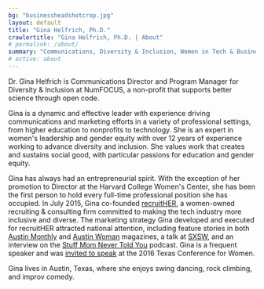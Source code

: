 ```yaml
---
bg: "businessheadshotcrop.jpg"
layout: default
title: "Gina Helfrich, Ph.D."
crawlertitle: "Gina Helfrich, Ph.D. | About"
# permalink: /about/
summary: "Communications, Diversity & Inclusion, Women in Tech & Business"
# active: about
---
```


Dr. Gina Helfrich is Communications Director and Program Manager for Diversity & Inclusion at NumFOCUS, a non-profit that supports better science through open code.

Gina is a dynamic and effective leader with experience driving communications and marketing efforts in a variety of professional settings, from higher education to nonprofits to technology. She is an expert in women's leadership and gender equity with over 12 years of experience working to advance diversity and inclusion. She values work that creates and sustains social good, with particular passions for education and gender equity. 

Gina has always had an entrepreneurial spirit. With the exception of her promotion to Director at the Harvard College Women's Center, she has been the first person to hold every full-time professional position she has occupied. In July 2015, Gina co-founded [recruitHER](http://www.recruither.io/), a women-owned recruiting & consulting firm committed to making the tech industry more inclusive and diverse. The marketing strategy Gina developed and executed for recruitHER attracted national attention, including feature stories in both [Austin Monthly](http://www.austinmonthly.com/AM/February-2016/Women-We-Love-Gina-Helfrich-Ashley-Doyal/) and [Austin Woman](http://www.austinwomanmagazine.com/articles/now-hiring-diversity) magazines, a talk at [SXSW](http://schedule.sxsw.com/2016/events/event_PP51520), and an interview on the [Stuff Mom Never Told You](http://www.stuffmomnevertoldyou.com/podcasts/spill-your-salary-secrets/) podcast. Gina is a frequent speaker and was [invited to speak](http://ginahelfrich.com/thoughtleadership.html) at the 2016 Texas Conference for Women. 

Gina lives in Austin, Texas, where she enjoys swing dancing, rock climbing, and improv comedy.

